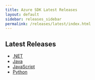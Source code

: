 ```yaml
---
title: Azure SDK Latest Releases
layout: default
sidebar: releases_sidebar
permalink: /releases/latest/index.html
---
```

## Latest Releases

* [.NET](dotnet.html)
* [Java](java.html)
* [JavaScript](js.html)
* [Python](python.html)
